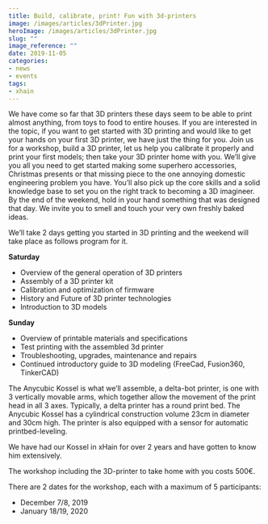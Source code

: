 ```yaml
---
title: Build, calibrate, print! Fun with 3d-printers
image: /images/articles/3dPrinter.jpg
heroImage: /images/articles/3dPrinter.jpg
slug: ""
image_reference: ""
date: 2019-11-05
categories:
- news
- events
tags:
- xhain
---
```


We have come so far that 3D printers these days seem to be able to print almost anything, from toys to food to entire houses.
If you are interested in the topic, if you want to get started with 3D printing and would like to get your hands on your first 3D printer, we have just the thing for you.
Join us for a workshop, build a 3D printer, let us help you calibrate it properly and print your first models; then take your 3D printer home with you.
We’ll give you all you need to get started making some superhero accessories, Christmas presents or that missing piece to the one annoying domestic engineering problem you have. 
You’ll also pick up the core skills and a solid knowledge base to set you on the right track to becoming a 3D imagineer. 
By the end of the weekend, hold in your hand something that was designed that day. We invite you to smell and touch your very own freshly baked ideas.

We’ll take 2 days getting you started in 3D printing and the weekend will take place as follows program for it.

**Saturday**
- Overview of the general operation of 3D printers<br>
- Assembly of a 3D printer kit<br>
- Calibration and optimization of firmware<br>
- History and Future of 3D printer technologies<br>
- Introduction to 3D models<br>

**Sunday**
- Overview of printable materials and specifications<br>
- Test printing with the assembled 3d printer<br>
- Troubleshooting, upgrades, maintenance and repairs<br>
- Continued introductory guide to 3D modeling (FreeCad, Fusion360, TinkerCAD)<br>

The Anycubic Kossel is what we’ll assemble, a delta-bot printer, is one with 3 vertically movable arms, which together allow the movement of the print head in all 3 axes. 
Typically, a delta printer has a round print bed.
The Anycubic Kossel has a cylindrical construction volume 23cm in diameter and 30cm high. The printer is also equipped with a sensor for automatic printbed-leveling.

We have had our Kossel in xHain for over 2 years and have gotten to know him extensively.
 
The workshop including the 3D-printer to take home with you costs 500€.
 
There are 2 dates for the workshop, each with a maximum of 5 participants:

* December 7/8, 2019
* January 18/19, 2020
